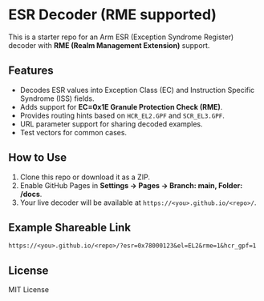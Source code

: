 # ESR Decoder (RME supported)

This is a starter repo for an Arm ESR (Exception Syndrome Register) decoder with **RME (Realm Management Extension)** support.

## Features
- Decodes ESR values into Exception Class (EC) and Instruction Specific Syndrome (ISS) fields.
- Adds support for **EC=0x1E Granule Protection Check (RME)**.
- Provides routing hints based on `HCR_EL2.GPF` and `SCR_EL3.GPF`.
- URL parameter support for sharing decoded examples.
- Test vectors for common cases.

## How to Use
1. Clone this repo or download it as a ZIP.
2. Enable GitHub Pages in **Settings → Pages → Branch: main, Folder: /docs**.
3. Your live decoder will be available at `https://<you>.github.io/<repo>/`.

## Example Shareable Link
```
https://<you>.github.io/<repo>/?esr=0x78000123&el=EL2&rme=1&hcr_gpf=1
```

## License
MIT License
